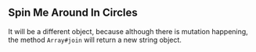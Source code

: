 ## Spin Me Around In Circles

It will be a different object, because although there is mutation happening, the method `Array#join` will return a new string object.

